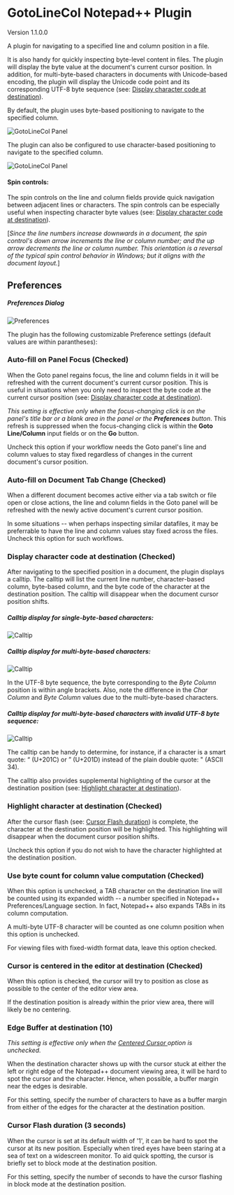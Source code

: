 # GotoLineCol Notepad++ Plugin 
Version 1.1.0.0

A plugin for navigating to a specified line and column position in a file.

It is also handy for quickly inspecting byte-level content in files. The plugin will display the byte value at the document's current cursor position. In addition, for multi-byte-based characters in documents with Unicode-based encoding, the plugin will display the Unicode code point and its corresponding UTF-8 byte sequence (see: <a href="#display-character-code-at-destination-checked">Display character code at destination</a>).

By default, the plugin uses byte-based positioning to navigate to the specified column.

![GotoLineCol Panel](https://raw.githubusercontent.com/shriprem/Goto-Line-Col-NPP-Plugin/master/images/PanelBytePos.png)

The plugin can also be configured to use character-based positioning to navigate to the specified column.

![GotoLineCol Panel](https://raw.githubusercontent.com/shriprem/Goto-Line-Col-NPP-Plugin/master/images/PanelCharPos.png)

#### Spin controls:
The spin controls on the line and column fields provide quick navigation between adjacent lines or characters. The spin controls can be especially useful when inspecting character byte values (see: <a href="#display-character-code-at-destination-checked">Display character code at destination</a>).

[*Since the line numbers increase downwards in a document, the spin control's down arrow increments the line or column number; and the up arrow decrements the line or column number. This orientation is a reversal of the typical spin control behavior in Windows; but it aligns with the document layout.*]


## Preferences
##### Preferences Dialog
![Preferences](https://raw.githubusercontent.com/shriprem/Goto-Line-Col-NPP-Plugin/master/images/Preferencesv1.1.png)

The plugin has the following customizable Preference settings (default values are within parantheses):

### Auto-fill on Panel Focus (Checked)
When the Goto panel regains focus, the line and column fields in it will be refreshed with the current document's current cursor position. This is useful in situations when you only need to inspect the byte code at the current cursor position (see: <a href="#display-character-code-at-destination-checked">Display character code at destination</a>).

*This setting is effective only when the focus-changing click is on the panel's title bar or a blank area in the panel or the **Preferences** button*. This refresh is suppressed when the focus-changing click is within the **Goto Line/Column** input fields or on the **Go** button.

Uncheck this option if your workflow needs the Goto panel's line and column values to stay fixed regardless of changes in the current document's cursor position.

### Auto-fill on Document Tab Change (Checked)
When a different document becomes active either via a tab switch or file open or close actions, the line and column fields in the Goto panel will be refreshed with the newly active document's current cursor position.

In some situations -- when perhaps inspecting similar datafiles, it may be preferrable to have the line and column values stay fixed across the files. Uncheck this option for such workflows.

### Display character code at destination (Checked)
After navigating to the specified position in a document, the plugin displays a calltip. The calltip will list the current line number, character-based column, byte-based column, and the byte code of the character at the destination position. The calltip will disappear when the document cursor position shifts.
##### Calltip display for single-byte-based characters:
![Calltip](https://raw.githubusercontent.com/shriprem/Goto-Line-Col-NPP-Plugin/master/images/CalltipANSI.png)

##### Calltip display for multi-byte-based characters:
![Calltip](https://raw.githubusercontent.com/shriprem/Goto-Line-Col-NPP-Plugin/master/images/CalltipValidUTF-8.png)

In the UTF-8 byte sequence, the byte corresponding to the *Byte Column* position is within angle brackets. Also, note the difference in the *Char Column* and *Byte Column* values due to the multi-byte-based characters.

##### Calltip display for multi-byte-based characters with invalid UTF-8 byte sequence:
![Calltip](https://raw.githubusercontent.com/shriprem/Goto-Line-Col-NPP-Plugin/master/images/CalltipInvalidUTF-8.png)

The calltip can be handy to determine, for instance, if a character is a smart quote: “ (U+201C) or ” (U+201D) instead of the plain double quote: " (ASCII 34).

The calltip also provides supplemental highlighting of the cursor at the destination position (see: <a href="#highlight-character-at-destination-checked">Highlight character at destination</a>).

### Highlight character at destination (Checked)
After the cursor flash (see: <a href="#cursor-flash-duration-3-seconds">Cursor Flash duration</a>) is complete, the character at the destination position will be highlighted. This highlighting will disappear when the document cursor position shifts.

Uncheck this option if you do not wish to have the character highlighted at the destination position.

### Use byte count for column value computation (Checked)
When this option is unchecked, a TAB character on the destination line will be counted using its expanded width -- a number specified in Notepad++ Preferences/Language section. In fact, Notepad++ also expands TABs in its column computation.

A multi-byte UTF-8 character will be counted as one column position when this option is unchecked.

For viewing files with fixed-width format data, leave this option checked.

### Cursor is centered in the editor at destination (Checked)
When this option is checked, the cursor will try to position as close as possible to the center of the editor view area.

If the destination position is already within the prior view area, there will likely be no centering.

### Edge Buffer at destination (10)
*This setting is effective only when the <a href="#cursor-is-centered-in-the-editor-at-destination-checked">Centered Cursor </a> option is unchecked.*

When the destination character shows up with the cursor stuck at either the left or right edge of the Notepad++ document viewing area, it will be hard to spot the cursor and the character. Hence, when possible, a buffer margin near the edges is desirable.

For this setting, specify the number of characters to have as a buffer margin from either of the edges for the character at the destination position.

### Cursor Flash duration (3 seconds)
When the cursor is set at its default width of '1', it can be hard to spot the cursor at its new position. Especially when tired eyes have been staring at a sea of text on a widescreen monitor. To aid quick spotting, the cursor is briefly set to block mode at the destination position.

For this setting, specify the number of seconds to have the cursor flashing in block mode at the destination position.
